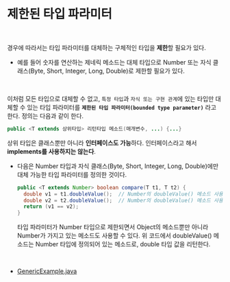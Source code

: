 # 제한된 타입 파라미터
<br/>

경우에 따라서는 타입 파라미터를 대체하는 구체적인 타입을 **제한**할 필요가 있다.
- 예를 들어 숫자를 연산하는 제네릭 메소드는 대체 타입으로 Number 또는 자식 클래스(Byte, Short, Integer, Long, Double)로 제한할 필요가 있다.
<br/>

이처럼 모든 타입으로 대체할 수 없고, `특정 타입`과 `자식 또는 구현 관계`에 있는 타입만 대체할 수 있는 타입 파라미터를 **`제한된 타입 파라미터(bounded type parameter)`** 라고 한다.
정의는 다음과 같이 한다.
```java
public <T extends 상위타입> 리턴타입 메소드(매개변수, ...) {...}
```
상위 타입은 클래스뿐만 아니라 **인터페이스도 가능**하다. 인터페이스라고 해서 **implements를 사용하지는 않는다**.
- 다음은 Number 타입과 자식 클래스(Byte, Short, Integer, Long, Double)에만 대체 가능한 타입 파라미터를 정의한 것이다.

  ```java
  public <T extends Number> boolean compare(T t1, T t2) {
    double v1 = t1.doubleValue();  // Number의 doubleValue() 메소드 사용
    double v2 = t2.doubleValue();  // Number의 doubleValue() 메소드 사용
    return (v1 == v2);
  }
  ```
  타입 파라미터가 Number 타입으로 제한되면서 Object의 메소드뿐만 아니라 Number가 가지고 있는 메소드도 사용할 수 있다.
  위 코드에서 doubleValue() 메소드는 Number 타입에 정의되어 있는 메소드로, double 타입 값을 리턴한다.

<br/>

- [GenericExample.java](https://github.com/silxbro/java/blob/main/src/thisisjava/ch13/sec04/GenericExample.java)
